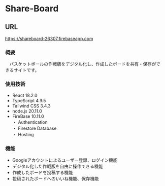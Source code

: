 # Share-Board 
## URL
https://shareboard-26307.firebaseapp.com
### 概要
　バスケットボールの作戦版をデジタル化し、作成したボードを共有・保存ができるサイトです。
### 使用技術
* React 18.2.0 <br>
 * TypeScript 4.9.5 <br>
 * Tailwind CSS 3.4.3 <br>
 * node.js 20.11.0<br>
 * FireBase 10.11.0<br>
   ・ Authentication <br>
   ・ Firestore Database <br>
   ・ Hosting <br>

### 機能
   * Googleアカウントによるユーザー登録、ログイン機能
   * デジタル化した作戦版を自由に操作できる機能 
   * 作成したボードを投稿する機能
   * 投稿されたボードへのいいね機能、保存機能



